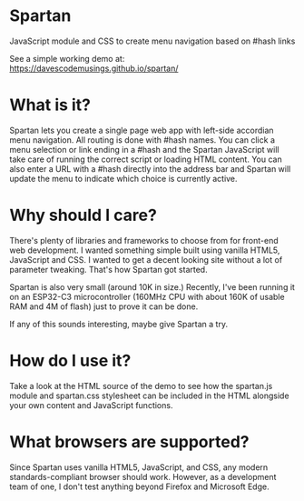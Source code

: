 # Spartan
JavaScript module and CSS to create menu navigation based on #hash links

See a simple working demo at: https://davescodemusings.github.io/spartan/

# What is it?
Spartan lets you create a single page web app with left-side accordian menu navigation. All routing is done with #hash names. You can click a menu selection or link ending in a #hash and the Spartan JavaScript will take care of running the correct script or loading HTML content. You can also enter a URL with a #hash directly into the address bar and Spartan will update the menu to indicate which choice is currently active.

# Why should I care?
There's plenty of libraries and frameworks to choose from for front-end web development. I wanted something simple built using vanilla HTML5, JavaScript and CSS. I wanted to get a decent looking site without a lot of parameter tweaking. That's how Spartan got started.

Spartan is also very small (around 10K in size.) Recently, I've been running it on an ESP32-C3 microcontroller (160MHz CPU with about 160K of usable RAM and 4M of flash) just to prove it can be done.

If any of this sounds interesting, maybe give Spartan a try.

# How do I use it?
Take a look at the HTML source of the demo to see how the spartan.js module and spartan.css stylesheet can be included in the HTML alongside your own content and JavaScript functions.

# What browsers are supported?
Since Spartan uses vanilla HTML5, JavaScript, and CSS, any modern standards-compliant browser should work. However, as a development team of one, I don't test anything beyond Firefox and Microsoft Edge.
